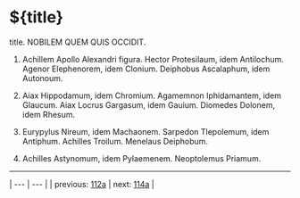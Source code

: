 # ${title}

title. NOBILEM QUEM QUIS OCCIDIT.



1. Achillem Apollo Alexandri figura. Hector Protesilaum, idem Antilochum. Agenor Elephenorem, idem Clonium. Deiphobus Ascalaphum, idem Autonoum.



2. Aiax Hippodamum, idem Chromium. Agamemnon Iphidamantem, idem Glaucum. Aiax Locrus Gargasum, idem Gauium. Diomedes Dolonem, idem Rhesum.



3. Eurypylus Nireum, idem Machaonem. Sarpedon Tlepolemum, idem Antiphum. Achilles Troilum. Menelaus Deiphobum.



4. Achilles Astynomum, idem Pylaemenem. Neoptolemus Priamum.



---

| --- | --- |
| previous: [112a](../112a/) | next: [114a](../114a/) |